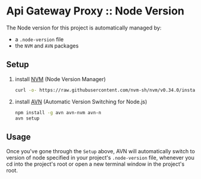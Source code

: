 # Api Gateway Proxy :: Node Version <!-- omit in toc -->

The Node version for this project is automatically managed by:

- a `.node-version` file
- the `NVM` and `AVN` packages

## Setup

1. install [NVM](https://github.com/nvm-sh/nvm) (Node Version Manager)

   ```bash
   curl -o- https://raw.githubusercontent.com/nvm-sh/nvm/v0.34.0/install.sh | bash
   ```

2. install [AVN](https://github.com/wbyoung/avn) (Automatic Version Switching for Node.js)

   ```bash
   npm install -g avn avn-nvm avn-n
   avn setup
   ```

## Usage

Once you've gone through the `Setup` above, AVN will automatically switch to version of node specified in your project's `.node-version` file, whenever you cd into the project's root or open a new terminal window in the project's root.
